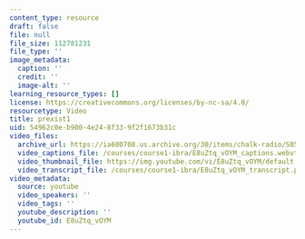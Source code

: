 ```yaml
---
content_type: resource
draft: false
file: null
file_size: 112781231
file_type: ''
image_metadata:
  caption: ''
  credit: ''
  image-alt: ''
learning_resource_types: []
license: https://creativecommons.org/licenses/by-nc-sa/4.0/
resourcetype: Video
title: prexist1
uid: 54962c0e-b900-4e24-8f33-9f2f1673b31c
video_files:
  archive_url: https://ia600708.us.archive.org/30/items/chalk-radio/S05E01_Anne_White_360p.mp4
  video_captions_file: /courses/course1-ibra/E8uZtq_vOYM_captions.webvtt
  video_thumbnail_file: https://img.youtube.com/vi/E8uZtq_vOYM/default.jpg
  video_transcript_file: /courses/course1-ibra/E8uZtq_vOYM_transcript.pdf
video_metadata:
  source: youtube
  video_speakers: ''
  video_tags: ''
  youtube_description: ''
  youtube_id: E8uZtq_vOYM
---
```

